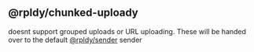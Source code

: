 ## @rpldy/chunked-uploady

doesnt support grouped uploads or URL uploading. 
These will be handed over to the default [@rpldy/sender]() sender